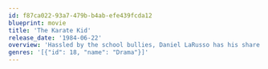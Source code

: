 ```yaml
---
id: f87ca022-93a7-479b-b4ab-efe439fcda12
blueprint: movie
title: 'The Karate Kid'
release_date: '1984-06-22'
overview: 'Hassled by the school bullies, Daniel LaRusso has his share of adolescent woes. Luckily, his apartment building houses a resident martial arts master: Kesuke Miyagi, who agrees to train Daniel ... and ends up teaching him much more than self-defense. Armed with newfound confidence, skill and wisdom, Daniel ultimately faces off against his tormentors in this hugely popular classic underdog tale.'
genres: '[{"id": 18, "name": "Drama"}]'
---
```

